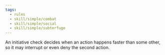 ```yaml
---
tags:
  - rules
  - skill/simple/combat
  - skill/simple/social
  - skill/simple/subterfuge
---
```

An initiative check decides when an action happens faster than some other, so it may interrupt or even deny the second action.